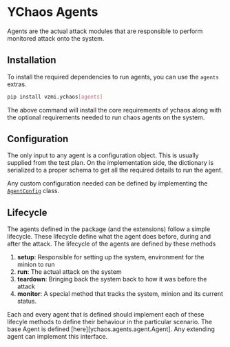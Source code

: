 # YChaos Agents

Agents are the actual attack modules that are responsible to
perform monitored attack onto the system.

## Installation

To install the required dependencies to run agents, you can use the `agents`
extras.

```bash
pip install vzmi.ychaos[agents]
```

The above command will install the core requirements of ychaos
along with the optional requirements needed to run chaos agents on the system.

## Configuration

The only input to any agent is a configuration object. This is usually supplied
from the test plan. On the implementation side, the dictionary is serialized
to a proper schema to get all the required details to run the agent.

Any custom configuration needed can be defined by implementing the [`AgentConfig`](#TODO) class.

## Lifecycle

The agents defined in the package (and the extensions) follow a simple lifecycle.
These lifecycle define what the agent does before, during and after the attack.
The lifecycle of the agents are defined by these methods

1. **setup**: Responsible for setting up the system, environment for the minion to run
2. **run**: The actual attack on the system
3. **teardown**: Bringing back the system back to how it was before the attack
4. **monitor**: A special method that tracks the system, minion and its current status.

Each and every agent that is defined should implement each of these lifecyle methods
to define their behaviour in the particular scenario. The base Agent is defined [here][ychaos.agents.agent.Agent].
Any extending agent can implement this interface.
